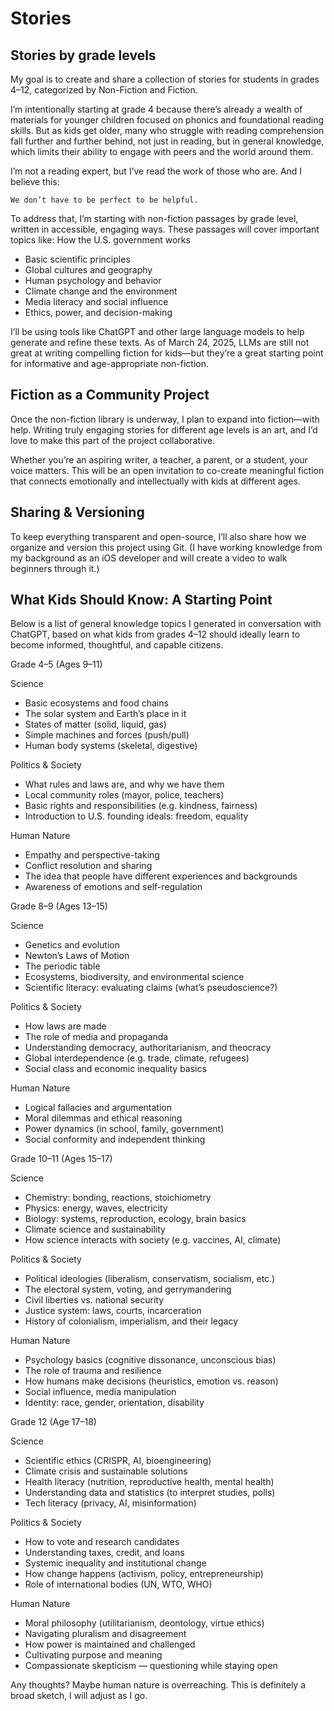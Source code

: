 # Stories
## Stories by grade levels

My goal is to create and share a collection of stories for students in grades 4–12, categorized by Non-Fiction and Fiction.

I’m intentionally starting at grade 4 because there’s already a wealth of materials for younger children focused on phonics and foundational reading skills. But as kids get older, many who struggle with reading comprehension fall further and further behind, not just in reading, but in general knowledge, which limits their ability to engage with peers and the world around them.

I’m not a reading expert, but I’ve read the work of those who are. And I believe this:

	We don’t have to be perfect to be helpful.

To address that, I’m starting with non-fiction passages by grade level, written in accessible, engaging ways. These passages will cover important topics like:
How the U.S. government works <br>
- Basic scientific principles
- Global cultures and geography
- Human psychology and behavior
- Climate change and the environment
- Media literacy and social influence
- Ethics, power, and decision-making

I’ll be using tools like ChatGPT and other large language models to help generate and refine these texts. As of March 24, 2025, LLMs are still not great at writing compelling fiction for kids—but they’re a great starting point for informative and age-appropriate non-fiction.

## Fiction as a Community Project

Once the non-fiction library is underway, I plan to expand into fiction—with help. Writing truly engaging stories for different age levels is an art, and I’d love to make this part of the project collaborative.

Whether you’re an aspiring writer, a teacher, a parent, or a student, your voice matters. This will be an open invitation to co-create meaningful fiction that connects emotionally and intellectually with kids at different ages.

## Sharing & Versioning

To keep everything transparent and open-source, I’ll also share how we organize and version this project using Git. (I have working knowledge from my background as an iOS developer and will create a video to walk beginners through it.)

## What Kids Should Know: A Starting Point

Below is a list of general knowledge topics I generated in conversation with ChatGPT, based on what kids from grades 4–12 should ideally learn to become informed, thoughtful, and capable citizens.


Grade 4–5 (Ages 9–11)

Science
- Basic ecosystems and food chains
- The solar system and Earth’s place in it
- States of matter (solid, liquid, gas)
- Simple machines and forces (push/pull)
- Human body systems (skeletal, digestive)

Politics & Society
- What rules and laws are, and why we have them
- Local community roles (mayor, police, teachers)
- Basic rights and responsibilities (e.g. kindness, fairness)
- Introduction to U.S. founding ideals: freedom, equality

Human Nature
- Empathy and perspective-taking
- Conflict resolution and sharing
- The idea that people have different experiences and backgrounds
- Awareness of emotions and self-regulation

Grade 8–9 (Ages 13–15)

Science
- Genetics and evolution
- Newton’s Laws of Motion
- The periodic table
- Ecosystems, biodiversity, and environmental science
- Scientific literacy: evaluating claims (what’s pseudoscience?)

Politics & Society
- How laws are made
- The role of media and propaganda
- Understanding democracy, authoritarianism, and theocracy
- Global interdependence (e.g. trade, climate, refugees)
- Social class and economic inequality basics

Human Nature
- Logical fallacies and argumentation
- Moral dilemmas and ethical reasoning
- Power dynamics (in school, family, government)
- Social conformity and independent thinking

Grade 10–11 (Ages 15–17)

Science
- Chemistry: bonding, reactions, stoichiometry
- Physics: energy, waves, electricity
- Biology: systems, reproduction, ecology, brain basics
- Climate science and sustainability
- How science interacts with society (e.g. vaccines, AI, climate)

Politics & Society
- Political ideologies (liberalism, conservatism, socialism, etc.)
- The electoral system, voting, and gerrymandering
- Civil liberties vs. national security
- Justice system: laws, courts, incarceration
- History of colonialism, imperialism, and their legacy

Human Nature
- Psychology basics (cognitive dissonance, unconscious bias)
- The role of trauma and resilience
- How humans make decisions (heuristics, emotion vs. reason)
- Social influence, media manipulation
- Identity: race, gender, orientation, disability

Grade 12 (Age 17–18)

Science
- Scientific ethics (CRISPR, AI, bioengineering)
- Climate crisis and sustainable solutions
- Health literacy (nutrition, reproductive health, mental health)
- Understanding data and statistics (to interpret studies, polls)
- Tech literacy (privacy, AI, misinformation)

Politics & Society
- How to vote and research candidates
- Understanding taxes, credit, and loans
- Systemic inequality and institutional change
- How change happens (activism, policy, entrepreneurship)
- Role of international bodies (UN, WTO, WHO)

Human Nature
- Moral philosophy (utilitarianism, deontology, virtue ethics)
- Navigating pluralism and disagreement
- How power is maintained and challenged
- Cultivating purpose and meaning
- Compassionate skepticism — questioning while staying open

Any thoughts? Maybe human nature is overreaching. This is definitely a broad sketch, I will adjust as I go. 

